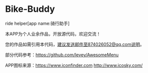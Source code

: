 Bike-Buddy
==========

ride helper[app name:骑行助手]

本APP为个人业余作品，开放源代码，欢迎交流！

您的作品如需引用本代码，建议发送邮件至874026052@qq.com说明。


部分代码参考：https://github.com/levey/AwesomeMenu

APP图标来源：https://www.iconfinder.com  http://www.icosky.com/
